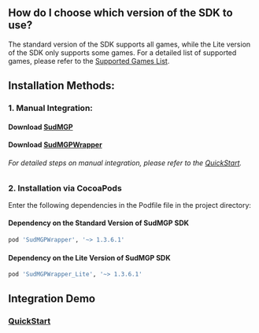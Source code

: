 ## How do I choose which version of the SDK to use? 
The standard version of the SDK supports all games, while the Lite version of the SDK only supports some games. For a detailed list of supported games, please refer to the [Supported Games List](https://docs.sud.tech/zh-CN/app/Client/StartUp.html). 
## Installation Methods: 
### 1. Manual Integration: 
#### Download [SudMGP](https://github.com/SudTechnology/sud-mgp-ios/releases) 
#### Download [SudMGPWrapper](https://github.com/SudTechnology/SudMGPWrapper) 
###### For detailed steps on manual integration, please refer to the [QuickStart](https://github.com/SudTechnology/hello-sud-plus-ios/blob/master/project/QuickStart/README.md). 
### 2. Installation via CocoaPods 
 
Enter the following dependencies in the  Podfile  file in the project directory: 
#### Dependency on the Standard Version of SudMGP SDK
```ruby
pod 'SudMGPWrapper', '~> 1.3.6.1'
```
#### Dependency on the Lite Version of SudMGP SDK
```ruby
pod 'SudMGPWrapper_Lite', '~> 1.3.6.1'
```
## Integration Demo 
### [QuickStart](https://github.com/SudTechnology/hello-sud-plus-ios/blob/master/project/QuickStart/README.md)
